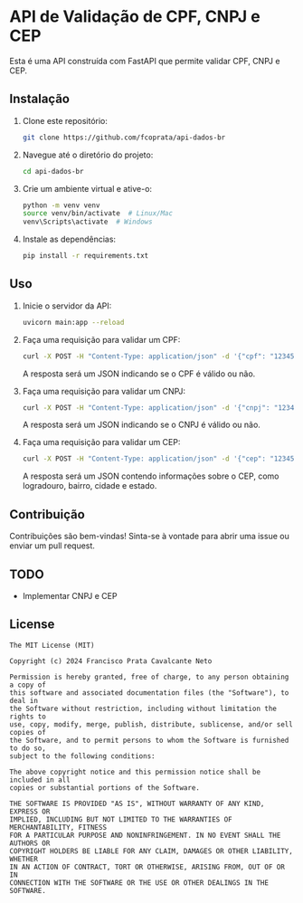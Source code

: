 # API de Validação de CPF, CNPJ e CEP

Esta é uma API construída com FastAPI que permite validar CPF, CNPJ e CEP.

## Instalação

1. Clone este repositório:

    ```bash
    git clone https://github.com/fcoprata/api-dados-br
    ```

2. Navegue até o diretório do projeto:

    ```bash
    cd api-dados-br
    ```

3. Crie um ambiente virtual e ative-o:

    ```bash
    python -m venv venv
    source venv/bin/activate  # Linux/Mac
    venv\Scripts\activate  # Windows
    ```

4. Instale as dependências:

    ```bash
    pip install -r requirements.txt
    ```

## Uso

1. Inicie o servidor da API:

    ```bash
    uvicorn main:app --reload
    ```

2. Faça uma requisição para validar um CPF:

    ```bash
    curl -X POST -H "Content-Type: application/json" -d '{"cpf": "12345678900"}' http://localhost:8000/validate/cpf
    ```

    A resposta será um JSON indicando se o CPF é válido ou não.

3. Faça uma requisição para validar um CNPJ:

    ```bash
    curl -X POST -H "Content-Type: application/json" -d '{"cnpj": "12345678000199"}' http://localhost:8000/validate/cnpj
    ```

    A resposta será um JSON indicando se o CNPJ é válido ou não.

4. Faça uma requisição para validar um CEP:

    ```bash
    curl -X POST -H "Content-Type: application/json" -d '{"cep": "12345678"}' http://localhost:8000/validate/cep
    ```

    A resposta será um JSON contendo informações sobre o CEP, como logradouro, bairro, cidade e estado.

## Contribuição

Contribuições são bem-vindas! Sinta-se à vontade para abrir uma issue ou enviar um pull request.


## TODO
- Implementar CNPJ e CEP

## License

```
The MIT License (MIT)

Copyright (c) 2024 Francisco Prata Cavalcante Neto

Permission is hereby granted, free of charge, to any person obtaining a copy of
this software and associated documentation files (the "Software"), to deal in
the Software without restriction, including without limitation the rights to
use, copy, modify, merge, publish, distribute, sublicense, and/or sell copies of
the Software, and to permit persons to whom the Software is furnished to do so,
subject to the following conditions:

The above copyright notice and this permission notice shall be included in all
copies or substantial portions of the Software.

THE SOFTWARE IS PROVIDED "AS IS", WITHOUT WARRANTY OF ANY KIND, EXPRESS OR
IMPLIED, INCLUDING BUT NOT LIMITED TO THE WARRANTIES OF MERCHANTABILITY, FITNESS
FOR A PARTICULAR PURPOSE AND NONINFRINGEMENT. IN NO EVENT SHALL THE AUTHORS OR
COPYRIGHT HOLDERS BE LIABLE FOR ANY CLAIM, DAMAGES OR OTHER LIABILITY, WHETHER
IN AN ACTION OF CONTRACT, TORT OR OTHERWISE, ARISING FROM, OUT OF OR IN
CONNECTION WITH THE SOFTWARE OR THE USE OR OTHER DEALINGS IN THE SOFTWARE.
```
